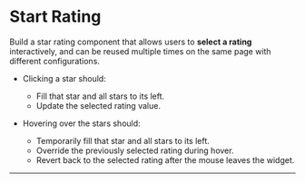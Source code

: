 # Start Rating

Build a star rating component that allows users to **select a rating** interactively, and can be reused multiple times on the same page with different configurations.
  
- Clicking a star should:
  - Fill that star and all stars to its left.
  - Update the selected rating value.

- Hovering over the stars should:
  - Temporarily fill that star and all stars to its left.
  - Override the previously selected rating during hover.
  - Revert back to the selected rating after the mouse leaves the widget.
---